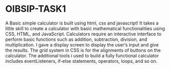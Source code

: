 # OIBSIP-TASK1

A Basic simple calculator is built using html, css and javascript!
It takes a little skill to create a calculator with basic mathematical functionalities using CSS, HTML, and JavaScript. Calculators require an interactive interface to perform basic functions such as addition, subtraction, division, and multiplication. I gave a display screen to display the user’s input and give the results. The grid system in CSS is for the alignments of buttons on the calculator. The additional tools i used to build a fully functional calculator includes eventListeners, if-else statements, operators, loops, and so on.

